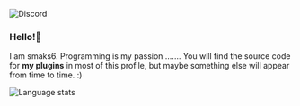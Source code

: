 ![Discord](https://img.shields.io/badge/discord-smaks6%239947-%237289DA?logo=discord&logoColor=white)


### Hello!👋 
I am smaks6. Programming is my passion .......
You will find the source code for **my plugins** in most of this profile,
but maybe something else will appear from time to time. :)

![Language stats](https://github-readme-stats.vercel.app/api/top-langs/?username=smaks6&layout=compact&hide=vbscript,tsql)
